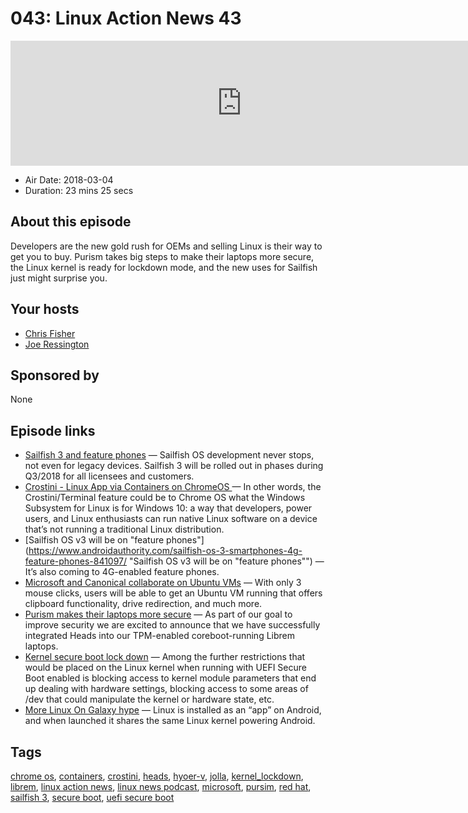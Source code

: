 # 043: Linux Action News 43

<iframe src="https://player.fireside.fm/v2/DAcK9LdX+HF4Nk7cH?theme=dark" width="740" height="200" frameborder="0" scrolling="no"></iframe>

* Air Date: 2018-03-04
* Duration: 23 mins 25 secs

## About this episode

Developers are the new gold rush for OEMs and selling Linux is their way to get you to buy. Purism takes big steps to make their laptops more secure, the Linux kernel is ready for lockdown mode, and the new uses for Sailfish just might surprise you.

## Your hosts
* [Chris Fisher](https://linuxactionnews.com/hosts/chris)
* [Joe Ressington](https://linuxactionnews.com/hosts/joe)

## Sponsored by

None



## Episode links

  * [Sailfish 3 and feature phones](https://jolla.com/sailfish3/ "Sailfish 3 and feature phones") — Sailfish OS development never stops, not even for legacy devices. Sailfish 3 will be rolled out in phases during Q3/2018 for all licensees and customers.
  * [Crostini - Linux App via Containers on ChromeOS ](https://liliputing.com/2018/02/chromebooks-may-get-native-support-linux-apps-via-crostini.html "Crostini - Linux App via Containers on ChromeOS ") — In other words, the Crostini/Terminal feature could be to Chrome OS what the Windows Subsystem for Linux is for Windows 10: a way that developers, power users, and Linux enthusiasts can run native Linux software on a device that’s not running a traditional Linux distribution.
  * [Sailfish OS v3 will be on "feature phones"](https://www.androidauthority.com/sailfish-os-3-smartphones-4g-feature-phones-841097/ "Sailfish OS v3 will be on "feature phones"") — It’s also coming to 4G-enabled feature phones.
  * [Microsoft and Canonical collaborate on Ubuntu VMs](https://blogs.technet.microsoft.com/virtualization/2018/02/28/sneak-peek-taking-a-spin-with-enhanced-linux-vms/ "Microsoft and Canonical collaborate on Ubuntu VMs") — With only 3 mouse clicks, users will be able to get an Ubuntu VM running that offers clipboard functionality, drive redirection, and much more.
  * [Purism makes their laptops more secure](https://puri.sm/posts/librem-now-most-secure-laptop-under-full-user-with-tamper-evident-features/ "Purism makes their laptops more secure") — As part of our goal to improve security we are excited to announce that we have successfully integrated Heads into our TPM-enabled coreboot-running Librem laptops.
  * [Kernel secure boot lock down](https://www.phoronix.com/scan.php?page=news_item&px=UEFI-SecureBoot-Lockdown-2018 "Kernel secure boot lock down") — Among the further restrictions that would be placed on the Linux kernel when running with UEFI Secure Boot enabled is blocking access to kernel module parameters that end up dealing with hardware settings, blocking access to some areas of /dev that could manipulate the kernel or hardware state, etc.
  * [More Linux On Galaxy hype](https://www.omgubuntu.co.uk/2018/02/samsung-linux-on-galaxy-video-demo "More Linux On Galaxy hype") — Linux is installed as an “app” on Android, and when launched it shares the same Linux kernel powering Android.



## Tags

[chrome os](https://linuxactionnews.com/tags/chrome%20os), [containers](https://linuxactionnews.com/tags/containers), [crostini](https://linuxactionnews.com/tags/crostini), [heads](https://linuxactionnews.com/tags/heads), [hyoer-v](https://linuxactionnews.com/tags/hyoer-v), [jolla](https://linuxactionnews.com/tags/jolla), [kernel_lockdown](https://linuxactionnews.com/tags/kernel_lockdown), [librem](https://linuxactionnews.com/tags/librem), [linux action news](https://linuxactionnews.com/tags/linux%20action%20news), [linux news podcast](https://linuxactionnews.com/tags/linux%20news%20podcast), [microsoft](https://linuxactionnews.com/tags/microsoft), [pursim](https://linuxactionnews.com/tags/pursim), [red hat](https://linuxactionnews.com/tags/red%20hat), [sailfish 3](https://linuxactionnews.com/tags/sailfish%203), [secure boot](https://linuxactionnews.com/tags/secure%20boot), [uefi secure boot](https://linuxactionnews.com/tags/uefi%20secure%20boot)